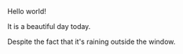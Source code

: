  Hello world!

It is a beautiful day today.

Despite the fact that it's raining outside the window.
